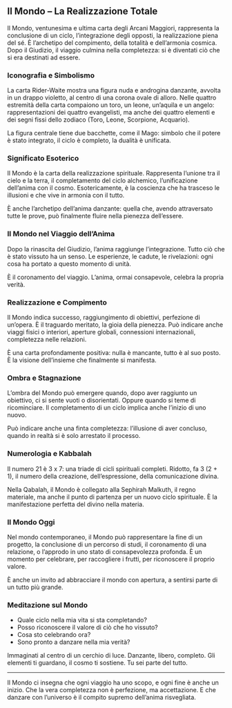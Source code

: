 ## Il Mondo – La Realizzazione Totale

Il Mondo, ventunesima e ultima carta degli Arcani Maggiori, rappresenta la conclusione di un ciclo, l’integrazione degli opposti, la realizzazione piena del sé. È l’archetipo del compimento, della totalità e dell’armonia cosmica. Dopo il Giudizio, il viaggio culmina nella completezza: si è diventati ciò che si era destinati ad essere.

### Iconografia e Simbolismo

La carta Rider-Waite mostra una figura nuda e androgina danzante, avvolta in un drappo violetto, al centro di una corona ovale di alloro. Nelle quattro estremità della carta compaiono un toro, un leone, un’aquila e un angelo: rappresentazioni dei quattro evangelisti, ma anche dei quattro elementi e dei segni fissi dello zodiaco (Toro, Leone, Scorpione, Acquario).

La figura centrale tiene due bacchette, come il Mago: simbolo che il potere è stato integrato, il ciclo è completo, la dualità è unificata.

### Significato Esoterico

Il Mondo è la carta della realizzazione spirituale. Rappresenta l’unione tra il cielo e la terra, il completamento del ciclo alchemico, l’unificazione dell’anima con il cosmo. Esotericamente, è la coscienza che ha trasceso le illusioni e che vive in armonia con il tutto.

È anche l’archetipo dell’anima danzante: quella che, avendo attraversato tutte le prove, può finalmente fluire nella pienezza dell’essere.

### Il Mondo nel Viaggio dell’Anima

Dopo la rinascita del Giudizio, l’anima raggiunge l’integrazione. Tutto ciò che è stato vissuto ha un senso. Le esperienze, le cadute, le rivelazioni: ogni cosa ha portato a questo momento di unità.

È il coronamento del viaggio. L’anima, ormai consapevole, celebra la propria verità.

### Realizzazione e Compimento

Il Mondo indica successo, raggiungimento di obiettivi, perfezione di un’opera. È il traguardo meritato, la gioia della pienezza. Può indicare anche viaggi fisici o interiori, aperture globali, connessioni internazionali, completezza nelle relazioni.

È una carta profondamente positiva: nulla è mancante, tutto è al suo posto. È la visione dell’insieme che finalmente si manifesta.

### Ombra e Stagnazione

L’ombra del Mondo può emergere quando, dopo aver raggiunto un obiettivo, ci si sente vuoti o disorientati. Oppure quando si teme di ricominciare. Il completamento di un ciclo implica anche l’inizio di uno nuovo.

Può indicare anche una finta completezza: l’illusione di aver concluso, quando in realtà si è solo arrestato il processo.

### Numerologia e Kabbalah

Il numero 21 è 3 x 7: una triade di cicli spirituali completi. Ridotto, fa 3 (2 + 1), il numero della creazione, dell’espressione, della comunicazione divina.

Nella Qabalah, il Mondo è collegato alla Sephirah Malkuth, il regno materiale, ma anche il punto di partenza per un nuovo ciclo spirituale. È la manifestazione perfetta del divino nella materia.

### Il Mondo Oggi

Nel mondo contemporaneo, il Mondo può rappresentare la fine di un progetto, la conclusione di un percorso di studi, il coronamento di una relazione, o l’approdo in uno stato di consapevolezza profonda. È un momento per celebrare, per raccogliere i frutti, per riconoscere il proprio valore.

È anche un invito ad abbracciare il mondo con apertura, a sentirsi parte di un tutto più grande.

### Meditazione sul Mondo

- Quale ciclo nella mia vita si sta completando?
- Posso riconoscere il valore di ciò che ho vissuto?
- Cosa sto celebrando ora?
- Sono pronto a danzare nella mia verità?

Immaginati al centro di un cerchio di luce. Danzante, libero, completo. Gli elementi ti guardano, il cosmo ti sostiene. Tu sei parte del tutto.

---

Il Mondo ci insegna che ogni viaggio ha uno scopo, e ogni fine è anche un inizio. Che la vera completezza non è perfezione, ma accettazione. E che danzare con l’universo è il compito supremo dell’anima risvegliata.